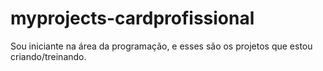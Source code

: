 # myprojects-cardprofissional
Sou iniciante na área da programação, e esses são os projetos que estou criando/treinando.
